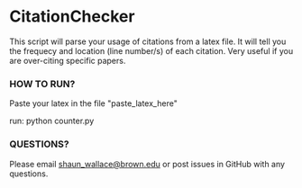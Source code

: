 # CitationChecker

This script will parse your usage of citations from a latex file. It will tell you the frequecy and location (line number/s) of each citation. Very useful if you are over-citing specific papers.

### HOW TO RUN?
Paste your latex in the file "paste_latex_here"

run: python counter.py


### QUESTIONS?
Please email shaun_wallace@brown.edu or post issues in GitHub with any questions.